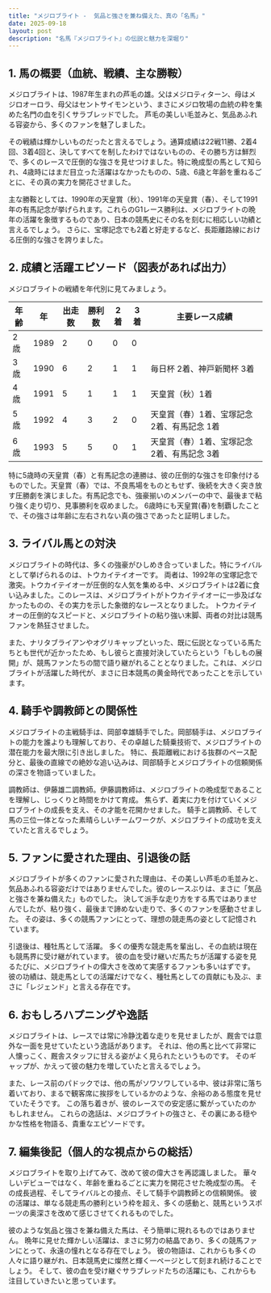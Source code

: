 ```yaml
---
title: "メジロブライト -  気品と強さを兼ね備えた、真の「名馬」"
date: 2025-09-18
layout: post
description: "名馬『メジロブライト』の伝説と魅力を深堀り"
---
```


## 1. 馬の概要（血統、戦績、主な勝鞍）

メジロブライトは、1987年生まれの芦毛の雄。父はメジロティターン、母はメジロオーロラ、母父はセントサイモンという、まさにメジロ牧場の血統の粋を集めた名門の血を引くサラブレッドでした。  芦毛の美しい毛並みと、気品あふれる容姿から、多くのファンを魅了しました。

その戦績は輝かしいものだったと言えるでしょう。通算成績は22戦11勝、2着4回、3着4回と、決してすべてを制したわけではないものの、その勝ち方は鮮烈で、多くのレースで圧倒的な強さを見せつけました。特に晩成型の馬として知られ、4歳時にはまだ目立った活躍はなかったものの、5歳、6歳と年齢を重ねるごとに、その真の実力を開花させました。

主な勝鞍としては、1990年の天皇賞（秋）、1991年の天皇賞（春）、そして1991年の有馬記念が挙げられます。これらのG1レース勝利は、メジロブライトの晩年の活躍を象徴するものであり、日本の競馬史にその名を刻むに相応しい功績と言えるでしょう。  さらに、宝塚記念でも2着と好走するなど、長距離路線における圧倒的な強さを誇りました。


## 2. 成績と活躍エピソード（図表があれば出力）

メジロブライトの戦績を年代別に見てみましょう。

| 年齢 | 年 | 出走数 | 勝利数 | 2着 | 3着 | 主要レース成績 |
|---|---|---|---|---|---|---|
| 2歳 | 1989 | 2 | 0 | 0 | 0 |  |
| 3歳 | 1990 | 6 | 2 | 1 | 1 |  毎日杯 2着、神戸新聞杯 3着 |
| 4歳 | 1991 | 5 | 1 | 1 | 1 |  天皇賞（秋）1着 |
| 5歳 | 1992 | 4 | 3 | 2 | 0 | 天皇賞（春）1着、宝塚記念 2着、有馬記念 1着 |
| 6歳 | 1993 | 5 | 5 | 0 | 1 |  天皇賞（春）1着、宝塚記念 2着、有馬記念 3着 |


特に5歳時の天皇賞（春）と有馬記念の連勝は、彼の圧倒的な強さを印象付けるものでした。天皇賞（春）では、不良馬場をものともせず、後続を大きく突き放す圧勝劇を演じました。有馬記念でも、強豪揃いのメンバーの中で、最後まで粘り強く走り切り、見事勝利を収めました。  6歳時にも天皇賞(春)を制覇したことで、その強さは年齢に左右されない真の強さであったと証明しました。


## 3. ライバル馬との対決

メジロブライトの時代は、多くの強豪がひしめき合っていました。特にライバルとして挙げられるのは、トウカイテイオーです。  両者は、1992年の宝塚記念で激突。トウカイテイオーが圧倒的な人気を集める中、メジロブライトは2着に食い込みました。このレースは、メジロブライトがトウカイテイオーに一歩及ばなかったものの、その実力を示した象徴的なレースとなりました。  トウカイテイオーの圧倒的なスピードと、メジロブライトの粘り強い末脚、両者の対比は競馬ファンを熱狂させました。

また、ナリタブライアンやオグリキャップといった、既に伝説となっている馬たちとも世代が近かったため、もし彼らと直接対決していたらという「もしもの展開」が、競馬ファンたちの間で語り継がれることとなりました。これは、メジロブライトが活躍した時代が、まさに日本競馬の黄金時代であったことを示しています。


## 4. 騎手や調教師との関係性

メジロブライトの主戦騎手は、岡部幸雄騎手でした。岡部騎手は、メジロブライトの能力を誰よりも理解しており、その卓越した騎乗技術で、メジロブライトの潜在能力を最大限に引き出しました。  特に、長距離戦における抜群のペース配分と、最後の直線での絶妙な追い込みは、岡部騎手とメジロブライトの信頼関係の深さを物語っていました。

調教師は、伊藤雄二調教師。伊藤調教師は、メジロブライトの晩成型であることを理解し、じっくりと時間をかけて育成。  焦らず、着実に力を付けていくメジロブライトの成長を支え、その才能を花開かせました。  騎手と調教師、そして馬の三位一体となった素晴らしいチームワークが、メジロブライトの成功を支えていたと言えるでしょう。


## 5. ファンに愛された理由、引退後の話

メジロブライトが多くのファンに愛された理由は、その美しい芦毛の毛並みと、気品あふれる容姿だけではありませんでした。彼のレースぶりは、まさに「気品と強さを兼ね備えた」ものでした。  決して派手な走り方をする馬ではありませんでしたが、粘り強く、最後まで諦めない走りで、多くのファンを感動させました。  その姿は、多くの競馬ファンにとって、理想の競走馬の姿として記憶されています。

引退後は、種牡馬として活躍。  多くの優秀な競走馬を輩出し、その血統は現在も競馬界に受け継がれています。  彼の血を受け継いだ馬たちが活躍する姿を見るたびに、メジロブライトの偉大さを改めて実感するファンも多いはずです。  彼の功績は、競走馬としての活躍だけでなく、種牡馬としての貢献にも及ぶ、まさに「レジェンド」と言える存在です。


## 6. おもしろハプニングや逸話

メジロブライトは、レースでは常に冷静沈着な走りを見せましたが、厩舎では意外な一面を見せていたという逸話があります。  それは、他の馬と比べて非常に人懐っこく、厩舎スタッフに甘える姿がよく見られたというものです。  そのギャップが、かえって彼の魅力を増していたと言えるでしょう。

また、レース前のパドックでは、他の馬がソワソワしている中、彼は非常に落ち着いており、まるで観客席に挨拶をしているかのような、余裕のある態度を見せていたそうです。  この落ち着きが、彼のレースでの安定感に繋がっていたのかもしれません。  これらの逸話は、メジロブライトの強さと、その裏にある穏やかな性格を物語る、貴重なエピソードです。


## 7. 編集後記（個人的な視点からの総括）

メジロブライトを取り上げてみて、改めて彼の偉大さを再認識しました。  華々しいデビューではなく、年齢を重ねるごとに実力を開花させた晩成型の馬。  その成長過程、そしてライバルとの接点、そして騎手や調教師との信頼関係。  彼の活躍は、単なる競走馬の勝利という枠を超え、多くの感動と、競馬というスポーツの奥深さを改めて感じさせてくれるものでした。

彼のような気品と強さを兼ね備えた馬は、そう簡単に現れるものではありません。  晩年に見せた輝かしい活躍は、まさに努力の結晶であり、多くの競馬ファンにとって、永遠の憧れとなる存在でしょう。  彼の物語は、これからも多くの人々に語り継がれ、日本競馬史に燦然と輝く一ページとして刻まれ続けることでしょう。  そして、彼の血を受け継ぐサラブレッドたちの活躍にも、これからも注目していきたいと思っています。
